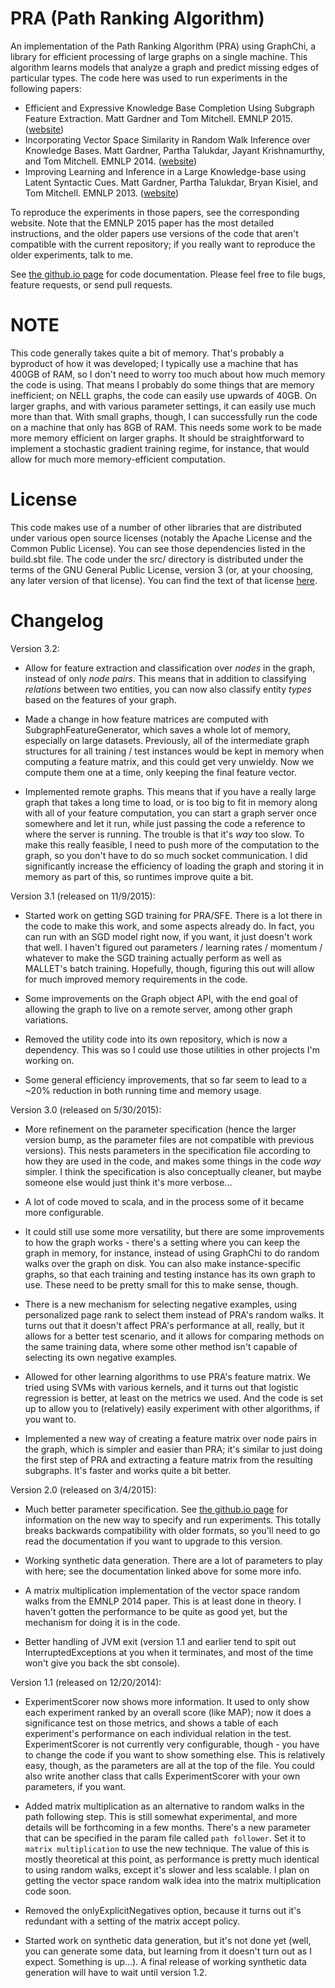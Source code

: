 # PRA (Path Ranking Algorithm)

An implementation of the Path Ranking Algorithm (PRA) using GraphChi, a library for efficient
processing of large graphs on a single machine.  This algorithm learns models that analyze a graph
and predict missing edges of particular types.  The code here was used to run experiments in the
following papers:

* Efficient and Expressive Knowledge Base Completion Using Subgraph Feature Extraction.  Matt
  Gardner and Tom Mitchell.  EMNLP 2015. ([website](http://rtw.ml.cmu.edu/emnlp2015_sfe))
* Incorporating Vector Space Similarity in Random Walk Inference over Knowledge Bases.  Matt
  Gardner, Partha Talukdar, Jayant Krishnamurthy, and Tom Mitchell.  EMNLP 2014.
([website](http://rtw.ml.cmu.edu/emnlp2014_vector_space_pra))
* Improving Learning and Inference in a Large Knowledge-base using Latent Syntactic Cues.  Matt
  Gardner, Partha Talukdar, Bryan Kisiel, and Tom Mitchell.  EMNLP 2013.
([website](http://rtw.ml.cmu.edu/emnlp2013_pra))

To reproduce the experiments in those papers, see the corresponding website.  Note that the EMNLP
2015 paper has the most detailed instructions, and the older papers use versions of the code that
aren't compatible with the current repository; if you really want to reproduce the older
experiments, talk to me.

See [the github.io page](http://matt-gardner.github.io/pra/) for code documentation.  Please feel
free to file bugs, feature requests, or send pull requests.

# NOTE

This code generally takes quite a bit of memory.  That's probably a byproduct of how it was
developed; I typically use a machine that has 400GB of RAM, so I don't need to worry too much about
how much memory the code is using.  That means I probably do some things that are memory
inefficient; on NELL graphs, the code can easily use upwards of 40GB.  On larger graphs, and with
various parameter settings, it can easily use much more than that.  With small graphs, though, I
can successfully run the code on a machine that only has 8GB of RAM.  This needs some work to be
made more memory efficient on larger graphs.  It should be straightforward to implement a
stochastic gradient training regime, for instance, that would allow for much more memory-efficient
computation.

# License

This code makes use of a number of other libraries that are distributed under various open source
licenses (notably the Apache License and the Common Public License).  You can see those
dependencies listed in the build.sbt file.  The code under the src/ directory is distributed under
the terms of the GNU General Public License, version 3 (or, at your choosing, any later version of
that license).  You can find the text of that license
[here](http://www.gnu.org/licenses/gpl-3.0.txt).

# Changelog

Version 3.2:

- Allow for feature extraction and classification over _nodes_ in the graph, instead of only _node
  pairs_.  This means that in addition to classifying _relations_ between two entities, you can
now also classify entity _types_ based on the features of your graph.

- Made a change in how feature matrices are computed with SubgraphFeatureGenerator, which saves a
  whole lot of memory, especially on large datasets.  Previously, all of the intermediate graph
structures for all training / test instances would be kept in memory when computing a feature
matrix, and this could get very unwieldy.  Now we compute them one at a time, only keeping the
final feature vector.

- Implemented remote graphs.  This means that if you have a really large graph that takes a long
  time to load, or is too big to fit in memory along with all of your feature computation, you can
start a graph server once somewhere and let it run, while just passing the code a reference to
where the server is running.  The trouble is that it's _way_ too slow.  To make this really
feasible, I need to push more of the computation to the graph, so you don't have to do so much
socket communication.  I did significantly increase the efficiency of loading the graph and
storing it in memory as part of this, so runtimes improve quite a bit.

Version 3.1 (released on 11/9/2015):

- Started work on getting SGD training for PRA/SFE.  There is a lot there in the code to make this
  work, and some aspects already do.  In fact, you can run with an SGD model right now, if you
want, it just doesn't work that well.  I haven't figured out parameters / learning rates /
momentum / whatever to make the SGD training actually perform as well as MALLET's batch training.
Hopefully, though, figuring this out will allow for much improved memory requirements in the code.

- Some improvements on the Graph object API, with the end goal of allowing the graph to live on a
  remote server, among other graph variations.

- Removed the utility code into its own repository, which is now a dependency.  This was so I
  could use those utilities in other projects I'm working on.

- Some general efficiency improvements, that so far seem to lead to a ~20% reduction in both
  running time and memory usage.

Version 3.0 (released on 5/30/2015):

- More refinement on the parameter specification (hence the larger version bump, as the parameter
  files are not compatible with previous versions).  This nests parameters in the specification
file according to how they are used in the code, and makes some things in the code _way_ simpler.
I think the specification is also conceptually cleaner, but maybe someone else would just think
it's more verbose...

- A lot of code moved to scala, and in the process some of it became more configurable.

- It could still use some more versatility, but there are some improvements to how the graph
  works - there's a setting where you can keep the graph in memory, for instance, instead of using
GraphChi to do random walks over the graph on disk.  You can also make instance-specific graphs,
so that each training and testing instance has its own graph to use.  These need to be pretty
small for this to make sense, though.

- There is a new mechanism for selecting negative examples, using personalized page rank to select
  them instead of PRA's random walks.  It turns out that it doesn't affect PRA's performance at
all, really, but it allows for a better test scenario, and it allows for comparing methods on the
same training data, where some other method isn't capable of selecting its own negative examples.

- Allowed for other learning algorithms to use PRA's feature matrix.  We tried using SVMs with
  various kernels, and it turns out that logistic regression is better, at least on the metrics we
used.  And the code is set up to allow you to (relatively) easily experiment with other
algorithms, if you want to.

- Implemented a new way of creating a feature matrix over node pairs in the graph, which is
  simpler and easier than PRA; it's similar to just doing the first step of PRA and extracting a
feature matrix from the resulting subgraphs.  It's faster and works quite a bit better.

Version 2.0 (released on 3/4/2015):

- Much better parameter specification.  See [the github.io
  page](http://matt-gardner.github.io/pra) for information on the new way to specify and run
experiments.  This totally breaks backwards compatibility with older formats, so you'll need to go
read the documentation if you want to upgrade to this version.

- Working synthetic data generation.  There are a lot of parameters to play with here; see the
  documentation linked above for some more info.

- A matrix multiplication implementation of the vector space random walks from the EMNLP 2014
  paper.  This is at least done in theory.  I haven't gotten the performance to be quite as good
yet, but the mechanism for doing it is in the code.

- Better handling of JVM exit (version 1.1 and earlier tend to spit out InterruptedExceptions at
  you when it terminates, and most of the time won't give you back the sbt console).

Version 1.1 (released on 12/20/2014):

- ExperimentScorer now shows more information.  It used to only show each experiment ranked by an
  overall score (like MAP); now it does a significance test on those metrics, and shows a table of
each experiment's performance on each individual relation in the test.  ExperimentScorer is not
currently very configurable, though - you have to change the code if you want to show something
else.  This is relatively easy, though, as the parameters are all at the top of the file.  You
could also write another class that calls ExperimentScorer with your own parameters, if you want.

- Added matrix multiplication as an alternative to random walks in the path following step.  This
  is still somewhat experimental, and more details will be forthcoming in a few months.  There's a
new parameter that can be specified in the param file called `path follower`.  Set it to `matrix
multiplication` to use the new technique.  The value of this is mostly theoretical at this point,
as performance is pretty much identical to using random walks, except it's slower and less
scalable.  I plan on getting the vector space random walk idea into the matrix multiplication code
soon.

- Removed the onlyExplicitNegatives option, because it turns out it's redundant with a setting of
  the matrix accept policy.

- Started work on synthetic data generation, but it's not done yet (well, you can generate some
  data, but learning from it doesn't turn out as I expect.  Something is up...).  A final release
of working synthetic data generation will have to wait until version 1.2.
